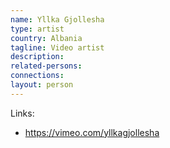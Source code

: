 ```yaml
---
name: Yllka Gjollesha
type: artist
country: Albania
tagline: Video artist
description:
related-persons:
connections:
layout: person
---
```

Links:
* <https://vimeo.com/yllkagjollesha>
